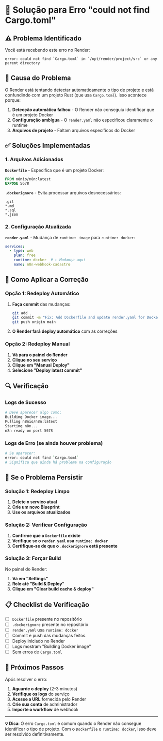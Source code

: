 # 🔧 Solução para Erro "could not find Cargo.toml"

## ⚠️ Problema Identificado

Você está recebendo este erro no Render:
```
error: could not find `Cargo.toml` in `/opt/render/project/src` or any parent directory
```

## 🎯 Causa do Problema

O Render está tentando detectar automaticamente o tipo de projeto e está confundindo com um projeto Rust (que usa `Cargo.toml`). Isso acontece porque:

1. **Detecção automática falhou** - O Render não conseguiu identificar que é um projeto Docker
2. **Configuração ambígua** - O `render.yaml` não especificou claramente o runtime
3. **Arquivos de projeto** - Faltam arquivos específicos do Docker

## ✅ Soluções Implementadas

### 1. Arquivos Adicionados

**`Dockerfile`** - Especifica que é um projeto Docker:
```dockerfile
FROM n8nio/n8n:latest
EXPOSE 5678
```

**`.dockerignore`** - Evita processar arquivos desnecessários:
```
.git
*.md
*.sql
*.json
```

### 2. Configuração Atualizada

**`render.yaml`** - Mudança de `runtime: image` para `runtime: docker`:
```yaml
services:
  - type: web
    plan: free
    runtime: docker  # ← Mudança aqui
    name: n8n-webhook-cadastro
```

## 🔄 Como Aplicar a Correção

### Opção 1: Redeploy Automático
1. **Faça commit** das mudanças:
   ```bash
   git add .
   git commit -m "Fix: Add Dockerfile and update render.yaml for Docker runtime"
   git push origin main
   ```

2. **O Render fará deploy automático** com as correções

### Opção 2: Redeploy Manual
1. **Vá para o painel do Render**
2. **Clique no seu serviço**
3. **Clique em "Manual Deploy"**
4. **Selecione "Deploy latest commit"**

## 🔍 Verificação

### Logs de Sucesso
```bash
# Deve aparecer algo como:
Building Docker image...
Pulling n8nio/n8n:latest
Starting n8n...
n8n ready on port 5678
```

### Logs de Erro (se ainda houver problema)
```bash
# Se aparecer:
error: could not find `Cargo.toml`
# Significa que ainda há problema na configuração
```

## 🚨 Se o Problema Persistir

### Solução 1: Redeploy Limpo
1. **Delete o serviço atual**
2. **Crie um novo Blueprint**
3. **Use os arquivos atualizados**

### Solução 2: Verificar Configuração
1. **Confirme que o `Dockerfile` existe**
2. **Verifique se o `render.yaml` usa `runtime: docker`**
3. **Certifique-se de que o `.dockerignore` está presente**

### Solução 3: Forçar Build
No painel do Render:
1. **Vá em "Settings"**
2. **Role até "Build & Deploy"**
3. **Clique em "Clear build cache & deploy"**

## 📋 Checklist de Verificação

- [ ] `Dockerfile` presente no repositório
- [ ] `.dockerignore` presente no repositório
- [ ] `render.yaml` usa `runtime: docker`
- [ ] Commit e push das mudanças feitos
- [ ] Deploy iniciado no Render
- [ ] Logs mostram "Building Docker image"
- [ ] Sem erros de `Cargo.toml`

## 🎯 Próximos Passos

Após resolver o erro:

1. **Aguarde o deploy** (2-3 minutos)
2. **Verifique os logs** do serviço
3. **Acesse a URL** fornecida pelo Render
4. **Crie sua conta** de administrador
5. **Importe o workflow** de webhook

---

**💡 Dica**: O erro `Cargo.toml` é comum quando o Render não consegue identificar o tipo de projeto. Com o `Dockerfile` e `runtime: docker`, isso deve ser resolvido definitivamente.
